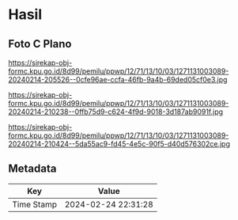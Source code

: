 # Hasil

## Foto C Plano

https://sirekap-obj-formc.kpu.go.id/8d99/pemilu/ppwp/12/71/13/10/03/1271131003089-20240214-205526--0cfe96ae-ccfa-46fb-9a4b-69ded05cf0e3.jpg

https://sirekap-obj-formc.kpu.go.id/8d99/pemilu/ppwp/12/71/13/10/03/1271131003089-20240214-210238--0ffb75d9-c624-4f9d-9018-3d187ab9091f.jpg

https://sirekap-obj-formc.kpu.go.id/8d99/pemilu/ppwp/12/71/13/10/03/1271131003089-20240214-210424--5da55ac9-fd45-4e5c-90f5-d40d576302ce.jpg


## Metadata

| Key        | Value               |
| ---------- | ------------------- |
| Time Stamp | 2024-02-24 22:31:28 |



